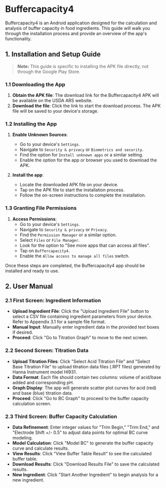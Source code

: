 # Buffercapacity4

Buffercapacity4 is an Android application designed for the calculation and analysis of buffer capacity in food ingredients. This guide will walk you through the installation process and provide an overview of the app's functionality.

## 1. Installation and Setup Guide

> **Note:** This guide is specific to installing the APK file directly, not through the Google Play Store.

### 1.1 Downloading the App

1. **Obtain the APK file**: The download link for the Buffercapacity4 APK will be available on the USDA ARS website.
2. **Download the file**: Click the link to start the download process. The APK file will be saved to your device's storage.

### 1.2 Installing the App

1. **Enable Unknown Sources**:
    - Go to your device's `Settings`.
    - Navigate to `Security & privacy` or `Biometrics and security`.
    - Find the option for `Install unknown apps` or a similar setting.
    - Enable the option for the app or browser you used to download the APK.

2. **Install the app**:
    - Locate the downloaded APK file on your device.
    - Tap on the APK file to start the installation process.
    - Follow the on-screen instructions to complete the installation.

### 1.3 Granting File Permissions

1. **Access Permissions**:
    - Go to your device's `Settings`.
    - Navigate to `Security & privacy` or `Privacy`.
    - Find the `Permission Manager` or a similar option.
    - Select `Files` or `File Manager`.
    - Look for the option to "See more apps that can access all files".
    - Tap on `Buffercapacity4`.
    - Enable the `Allow access to manage all files` switch.

Once these steps are completed, the Buffercapacity4 app should be installed and ready to use.

## 2. User Manual

### 2.1 First Screen: Ingredient Information

- **Upload Ingredient File**: Click the "Upload Ingredient File" button to select a CSV file containing ingredient parameters from your device. Refer to Appendix 3.1 for a sample file format.
- **Manual Input**: Manually enter ingredient data in the provided text boxes if desired.
- **Proceed**: Click "Go to Titration Graph" to move to the next screen.

### 2.2 Second Screen: Titration Data

- **Upload Titration Files**: Click "Select Acid Titration File" and "Select Base Titration File" to upload titration data files (.RPT files) generated by Hanna Instrument model HI931.
- **Data Format**: Each file should contain two columns: volume of acid/base added and corresponding pH.
- **Graph Display**: The app will generate scatter plot curves for acid (red) and base (blue) titration data.
- **Proceed**: Click "Go to BC Graph" to proceed to the buffer capacity calculation screen.

### 2.3 Third Screen: Buffer Capacity Calculation

- **Data Refinement**: Enter integer values for "Trim Begin," "Trim End," and "Electrode Shift +/- 0.5" to adjust data points for optimal BC curve modeling.
- **Model Calculation**: Click "Model BC" to generate the buffer capacity curve and calculate results.
- **View Results**: Click "View Buffer Table Result" to see the calculated buffer table.
- **Download Results**: Click "Download Results File" to save the calculated results.
- **New Ingredient**: Click "Start Another Ingredient" to begin analysis for a new ingredient.

